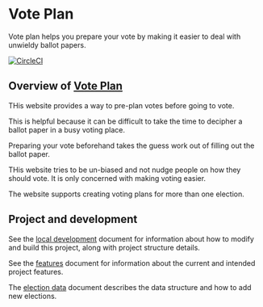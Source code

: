 # Vote Plan

Vote plan helps you prepare your vote by making it easier to deal with unwieldy ballot papers.

[![CircleCI](https://circleci.com/gh/vote-plan/vote-plan/tree/master.svg?style=svg)](https://circleci.com/gh/vote-plan/vote-plan/tree/master)

## Overview of [Vote Plan](https://www.voteplan.org)

THis website provides a way to pre-plan votes before going to vote.

This is helpful because it can be difficult to take the time to decipher a ballot paper in a busy voting place.

Preparing your vote beforehand takes the guess work out of filling out the ballot paper.

THis website tries to be un-biased and not nudge people on how they should vote. It is only concerned with making voting easier.

The website supports creating voting plans for more than one election.

## Project and development

See the [local development](docs/local-development.md) document for information about how to modify and build this project, along with project structure details.

See the [features](docs/features.md) document for information about the current and intended project features.

The [election data](docs/data.md) document describes the data structure and how to add new elections.

